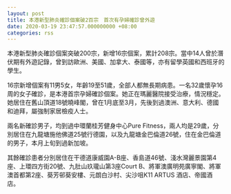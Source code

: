 ```yaml
---
layout: post
title: 本港新型肺炎確診個案破2百宗　首次有孕婦確診曾外遊
date: 2020-03-19 23:47:57.000000000 +08:00
categories: rss
---
```


本港新型肺炎確診個案突破200宗，新增16宗個案，累計208宗。當中14人曾於潛伏期有外遊記錄，曾到訪歐洲、美國、加拿大、泰國等，亦有留學英國和西班牙的學生。

16宗新增個案有11男5女，年齡19至51歲，全部人都無長期病患。一名32歲懷孕16周的女子確診，是本港首宗孕婦確診個案。她正在瑪麗醫院接受治療，情況穩定。她居住在舊山頂道18號曉峰閣，曾在1月底至3月，先後到過澳洲、意大利、德國和迪拜，屬強制家居檢疫人士。

兩名新確診男子，均到過中環蘭桂芳健身中心Pure Fitness，兩人均是29歲，分別居住在九龍塘施他佛道25號行德園，以及九龍塘金巴倫道26號，住在金巴倫道的男子，本月上旬到過新加坡。

其餘確診患者分別居住在干德道康威園A-B座、香島道46號、淺水灣麗景園第4座、上環四方街20號、九肚山玖瓏山第3座Court B、將軍澳廣明苑廣寧閣、將軍澳首都第2座、葵芳邨葵安樓、元朗白沙村、尖沙咀K11 ARTUS 酒店、帝國酒店。
